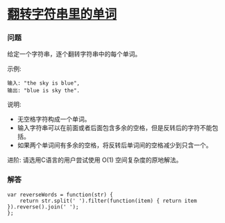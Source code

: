 # [翻转字符串里的单词](https://leetcode-cn.com/problems/reverse-words-in-a-string)

### 问题

给定一个字符串，逐个翻转字符串中的每个单词。

示例:

```
输入: "the sky is blue",
输出: "blue is sky the".
```

说明:

* 无空格字符构成一个单词。
* 输入字符串可以在前面或者后面包含多余的空格，但是反转后的字符不能包括。
* 如果两个单词间有多余的空格，将反转后单词间的空格减少到只含一个。

进阶: 请选用C语言的用户尝试使用 O(1) 空间复杂度的原地解法。

### 解答

```
var reverseWords = function(str) {
    return str.split(' ').filter(function(item) { return item }).reverse().join(' ');
};
```
